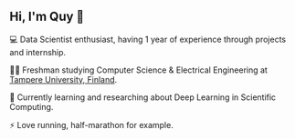 ## Hi, I'm Quy 👋

💻 Data Scientist enthusiast, having 1 year of experience through projects and internship.

🧑‍💻 Freshman studying Computer Science & Electrical Engineering at [Tampere University, Finland](https://www.youtube.com/watch?v=0m1c5nAUaqc&t=1s&ab_channel=AleksiHimself-VideosaboutFinland).

🎯 Currently learning and researching about Deep Learning in Scientific Computing.

⚡ Love running, half-marathon for example.



<!--
**minhquyminhquy/minhquyminhquy** is a ✨ _special_ ✨ repository because its `README.md` (this file) appears on your GitHub profile.

Here are some ideas to get you started:

- 🔭 I’m currently working on ...
- 🌱 I’m currently learning ...
- 👯 I’m looking to collaborate on ...
- 🤔 I’m looking for help with ...
- 💬 Ask me about ...
- 📫 How to reach me: ...
- 😄 Pronouns: ...
- ⚡ Fun fact: ...
-->
